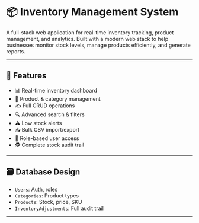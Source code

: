 # 📦 Inventory Management System

A full-stack web application for real-time inventory tracking, product management, and analytics. Built with a modern web stack to help businesses monitor stock levels, manage products efficiently, and generate reports.

---

## 🚀 Features

- 📊 Real-time inventory dashboard  
- 🧮 Product & category management  
- ✍️ Full CRUD operations  
- 🔍 Advanced search & filters  
- ⚠️ Low stock alerts  
- 📥 Bulk CSV import/export  
- 👥 Role-based user access  
- 🕵️ Complete stock audit trail  

---


## 🗃️ Database Design

- `Users`: Auth, roles  
- `Categories`: Product types  
- `Products`: Stock, price, SKU  
- `InventoryAdjustments`: Full audit trail  

---






